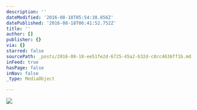 ```yaml
---
description: ''
dateModified: '2016-08-18T05:54:38.856Z'
datePublished: '2016-08-18T06:41:52.752Z'
title: ''
author: []
publisher: {}
via: {}
starred: false
sourcePath: _posts/2016-08-18-ee51fe2d-6725-45a2-b32d-c8cc4636ff1b.md
inFeed: true
hasPage: false
inNav: false
_type: MediaObject

---
```

![](https://the-grid-user-content.s3-us-west-2.amazonaws.com/2138f272-77c2-44b5-8687-c4bcb0c8b39b.jpg)